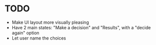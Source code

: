 # TODO

- Make UI layout more visually pleasing
- Have 2 main states: "Make a decision" and "Results", with a "decide again" option
- Let user name the choices